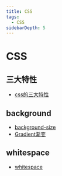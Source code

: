 ```yaml
---
title: CSS
tags:
  - CSS
sidebarDepth: 5
---
```

# CSS
## 三大特性

- [css的三大特性](./features/)

## background

- [background-size](./background/01background-size)
- [Gradient渐变](./background/02gradient)

## whitespace

- [whitespace](./whitespace/)
